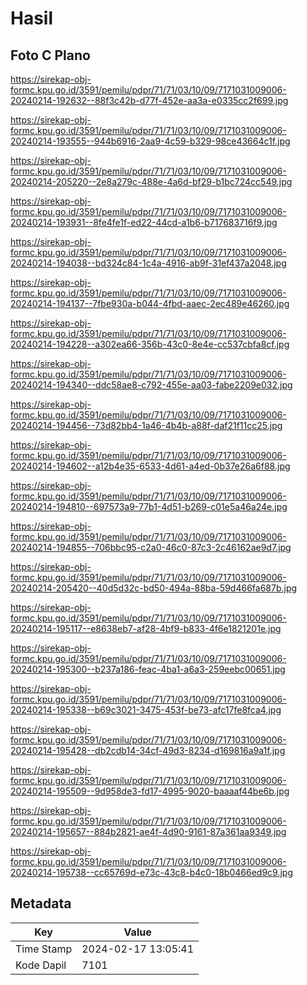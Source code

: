 # Hasil

## Foto C Plano

https://sirekap-obj-formc.kpu.go.id/3591/pemilu/pdpr/71/71/03/10/09/7171031009006-20240214-192632--88f3c42b-d77f-452e-aa3a-e0335cc2f699.jpg

https://sirekap-obj-formc.kpu.go.id/3591/pemilu/pdpr/71/71/03/10/09/7171031009006-20240214-193555--944b6916-2aa9-4c59-b329-98ce43664c1f.jpg

https://sirekap-obj-formc.kpu.go.id/3591/pemilu/pdpr/71/71/03/10/09/7171031009006-20240214-205220--2e8a279c-488e-4a6d-bf29-b1bc724cc549.jpg

https://sirekap-obj-formc.kpu.go.id/3591/pemilu/pdpr/71/71/03/10/09/7171031009006-20240214-193931--8fe4fe1f-ed22-44cd-a1b6-b717683716f9.jpg

https://sirekap-obj-formc.kpu.go.id/3591/pemilu/pdpr/71/71/03/10/09/7171031009006-20240214-194038--bd324c84-1c4a-4916-ab9f-31ef437a2048.jpg

https://sirekap-obj-formc.kpu.go.id/3591/pemilu/pdpr/71/71/03/10/09/7171031009006-20240214-194137--7fbe930a-b044-4fbd-aaec-2ec489e46260.jpg

https://sirekap-obj-formc.kpu.go.id/3591/pemilu/pdpr/71/71/03/10/09/7171031009006-20240214-194228--a302ea66-356b-43c0-8e4e-cc537cbfa8cf.jpg

https://sirekap-obj-formc.kpu.go.id/3591/pemilu/pdpr/71/71/03/10/09/7171031009006-20240214-194340--ddc58ae8-c792-455e-aa03-fabe2209e032.jpg

https://sirekap-obj-formc.kpu.go.id/3591/pemilu/pdpr/71/71/03/10/09/7171031009006-20240214-194456--73d82bb4-1a46-4b4b-a88f-daf21f11cc25.jpg

https://sirekap-obj-formc.kpu.go.id/3591/pemilu/pdpr/71/71/03/10/09/7171031009006-20240214-194602--a12b4e35-6533-4d61-a4ed-0b37e26a6f88.jpg

https://sirekap-obj-formc.kpu.go.id/3591/pemilu/pdpr/71/71/03/10/09/7171031009006-20240214-194810--697573a9-77b1-4d51-b269-c01e5a46a24e.jpg

https://sirekap-obj-formc.kpu.go.id/3591/pemilu/pdpr/71/71/03/10/09/7171031009006-20240214-194855--706bbc95-c2a0-46c0-87c3-2c46162ae9d7.jpg

https://sirekap-obj-formc.kpu.go.id/3591/pemilu/pdpr/71/71/03/10/09/7171031009006-20240214-205420--40d5d32c-bd50-494a-88ba-59d466fa687b.jpg

https://sirekap-obj-formc.kpu.go.id/3591/pemilu/pdpr/71/71/03/10/09/7171031009006-20240214-195117--e8638eb7-af28-4bf9-b833-4f6e1821201e.jpg

https://sirekap-obj-formc.kpu.go.id/3591/pemilu/pdpr/71/71/03/10/09/7171031009006-20240214-195300--b237a186-feac-4ba1-a6a3-259eebc00651.jpg

https://sirekap-obj-formc.kpu.go.id/3591/pemilu/pdpr/71/71/03/10/09/7171031009006-20240214-195338--b69c3021-3475-453f-be73-afc17fe8fca4.jpg

https://sirekap-obj-formc.kpu.go.id/3591/pemilu/pdpr/71/71/03/10/09/7171031009006-20240214-195428--db2cdb14-34cf-49d3-8234-d169816a9a1f.jpg

https://sirekap-obj-formc.kpu.go.id/3591/pemilu/pdpr/71/71/03/10/09/7171031009006-20240214-195509--9d958de3-fd17-4995-9020-baaaaf44be6b.jpg

https://sirekap-obj-formc.kpu.go.id/3591/pemilu/pdpr/71/71/03/10/09/7171031009006-20240214-195657--884b2821-ae4f-4d90-9161-87a361aa9349.jpg

https://sirekap-obj-formc.kpu.go.id/3591/pemilu/pdpr/71/71/03/10/09/7171031009006-20240214-195738--cc65769d-e73c-43c8-b4c0-18b0466ed9c9.jpg


## Metadata

| Key        | Value               |
| ---------- | ------------------- |
| Time Stamp | 2024-02-17 13:05:41 |
| Kode Dapil | 7101                |



